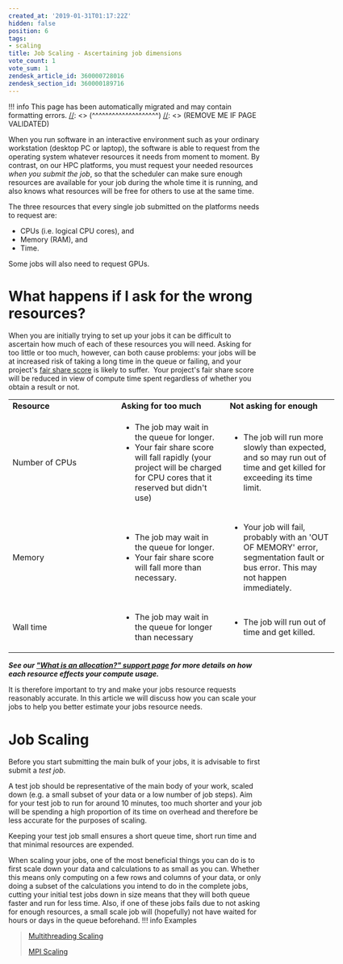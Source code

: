 ```yaml
---
created_at: '2019-01-31T01:17:22Z'
hidden: false
position: 6
tags:
- scaling
title: Job Scaling - Ascertaining job dimensions
vote_count: 1
vote_sum: 1
zendesk_article_id: 360000728016
zendesk_section_id: 360000189716
---
```




[//]: <> (REMOVE ME IF PAGE VALIDATED)
[//]: <> (vvvvvvvvvvvvvvvvvvvv)
!!! info
    This page has been automatically migrated and may contain formatting errors.
[//]: <> (^^^^^^^^^^^^^^^^^^^^)
[//]: <> (REMOVE ME IF PAGE VALIDATED)

When you run software in an interactive environment such as your
ordinary workstation (desktop PC or laptop), the software is able to
request from the operating system whatever resources it needs from
moment to moment. By contrast, on our HPC platforms, you must request
your needed resources *when you submit the job*, so that the scheduler
can make sure enough resources are available for your job during the
whole time it is running, and also knows what resources will be free for
others to use at the same time.

The three resources that every single job submitted on the platforms
needs to request are:

-   CPUs (i.e. logical CPU cores), and
-   Memory (RAM), and
-   Time.

Some jobs will also need to request GPUs.

# What happens if I ask for the wrong resources?

When you are initially trying to set up your jobs it can be difficult to
ascertain how much of each of these resources you will need. Asking for
too little or too much, however, can both cause problems: your jobs will
be at increased risk of taking a long time in the queue or failing, and
your project's [fair share
score](https://support.nesi.org.nz/hc/en-gb/articles/360000743536) is
likely to suffer.  Your project's fair share score will be reduced in
view of compute time spent regardless of whether you obtain a result or
not. 

<table style="width: 646px;">
<colgroup>
<col style="width: 33%" />
<col style="width: 33%" />
<col style="width: 33%" />
</colgroup>
<tbody>
<tr class="odd">
<td class="wysiwyg-text-align-center"
style="width: 60px"><strong>Resource</strong></td>
<td class="wysiwyg-text-align-center"
style="width: 287px"><strong>Asking for too much</strong></td>
<td class="wysiwyg-text-align-center" style="width: 293px"><strong>Not
asking for enough</strong></td>
</tr>
<tr class="even">
<td style="width: 60px">Number of CPUs</td>
<td style="width: 287px"><ul>
<li>The job may wait in the queue for longer.</li>
<li>Your fair share score will <span>fall rapidly (your project will be
charged for CPU cores that it reserved but didn't use)</span></li>
</ul></td>
<td style="width: 293px"><ul>
<li>The job will run more slowly than expected, and so may run out of
time and get killed for exceeding its time limit.</li>
</ul></td>
</tr>
<tr class="odd">
<td style="width: 60px">Memory</td>
<td style="width: 287px"><ul>
<li>The job may wait in the queue for longer.</li>
<li>Your fair share score will fall more than necessary.</li>
</ul></td>
<td style="width: 293px"><ul>
<li>Your job will fail, probably with an 'OUT OF MEMORY' error,
segmentation fault or bus error. This may not happen immediately.</li>
</ul></td>
</tr>
<tr class="even">
<td style="width: 60px">Wall time</td>
<td style="width: 287px"><ul>
<li>The job may wait in the queue for longer than necessary</li>
</ul></td>
<td style="width: 293px"><ul>
<li>The job will run out of time and get killed. </li>
</ul></td>
</tr>
</tbody>
</table>

***See our ["What is an allocation?" support
page](https://support.nesi.org.nz/hc/en-gb/articles/360001385735) for
more details on how each resource effects your compute usage.***

It is therefore important to try and make your jobs resource requests
reasonably accurate. In this article we will discuss how you can scale
your jobs to help you better estimate your jobs resource needs.

# Job Scaling

Before you start submitting the main bulk of your jobs, it is advisable
to first submit a *test job*.

A test job should be representative of the main body of your work,
scaled down (e.g. a small subset of your data or a low number of job
steps). Aim for your test job to run for around 10 minutes, too much
shorter and your job will be spending a high proportion of its time on
overhead and therefore be less accurate for the purposes of scaling.

Keeping your test job small ensures a short queue time, short run time
and that minimal resources are expended.

When scaling your jobs, one of the most beneficial things you can do is
to first scale down your data and calculations to as small as you can.
Whether this means only computing on a few rows and columns of your
data, or only doing a subset of the calculations you intend to do in the
complete jobs, cutting your initial test jobs down in size means that
they will both queue faster and run for less time. Also, if one of these
jobs fails due to not asking for enough resources, a small scale job
will (hopefully) not have waited for hours or days in the queue
beforehand.
!!! info Examples
>
> [Multithreading
> Scaling](https://support.nesi.org.nz/hc/en-gb/articles/360001173895)
>
> [MPI
> Scaling](https://support.nesi.org.nz/hc/en-gb/articles/360001173875)
